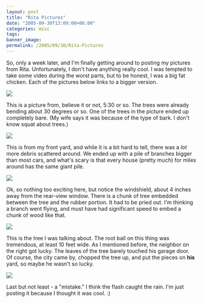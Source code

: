 ```yaml
---
layout: post
title: "Rita Pictures"
date: "2005-09-30T13:09:00+06:00"
categories: misc 
tags: 
banner_image: 
permalink: /2005/09/30/Rita-Pictures
---
```


So, only a week later, and I'm finally getting around to posting  my pictures from Rita. Unfortunately, I don't have anything really cool. I was tempted to take some video during the worst parts, but to be honest, I was a big fat chicken. Each of the pictures below links to a bigger version.

<a href="http://ray.camdenfamily.com/images/night_medium.jpg"><img src="http://ray.camdenfamily.com/images/night_custom.jpg" border="0"></a>

This is a picture from, believe it or not, 5:30 or so. The trees were already bending about 30 degrees or so. One of the trees in the picture ended up completely bare. (My wife says it was because of the type of bark. I don't know squat about trees.)

<a href="http://ray.camdenfamily.com/images/yard1_medium.jpg"><img src="http://ray.camdenfamily.com/images/yard1_custom.jpg" border="0"></a>

This is from my front yard, and while it is a bit hard to tell, there was a <i>lot</i> more debris scattered around. We ended up with a pile of branches bigger than most cars, and what's scary is that every house (pretty much) for miles around has the same giant pile.

<a href="http://ray.camdenfamily.com/images/driveway_medium.jpg"><img src="http://ray.camdenfamily.com/images/driveway_custom.jpg" border="0"></a>

Ok, so nothing too exciting here, but notice the windshield, about 4 inches away from the rear-view window. There is a chunk of tree embedded between the tree and the rubber portion. It had to be pried out. I'm thinking a branch went flying, and must have had significant speed to embed a chunk of wood like that. 

<a href="http://ray.camdenfamily.com/images/tree_medium.jpg"><img src="http://ray.camdenfamily.com/images/tree_custom.jpg" border="0"></a>

This is the tree I was talking about. The root ball on this thing was tremendous, at least 10 feet wide. As I mentioned before, the neighbor on the right got lucky. The leaves of the tree barely touched his garage door. Of course, the city came by, chopped the tree up, and put the pieces on <b>his</b> yard, so maybe he wasn't so lucky. 

<a href="http://ray.camdenfamily.com/images/rain_medium.jpg"><img src="http://ray.camdenfamily.com/images/rain_custom.jpg" border="0"></a>

Last but not least - a "mistake." I think the flash caught the rain. I'm just posting it because I thought it was cool. :)
